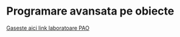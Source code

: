 # Programare avansata pe obiecte

[Gaseste aici link laboratoare PAO](https://github.com/diana-stoica-ub/PAO)
